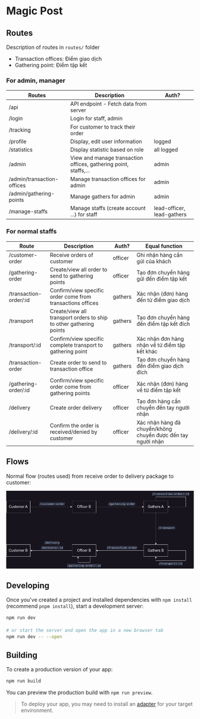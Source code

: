 # Magic Post

## Routes

Description of routes in `routes/` folder

- Transaction offices: Điểm giao dịch
- Gathering point: Điểm tập kết

### For admin, manager

| Routes                     | Description                                                      | Auth?                      |
| -------------------------- | ---------------------------------------------------------------- | -------------------------- |
| /api                       | API endpoint - Fetch data from server                            |                            |
| /login                     | Login for staff, admin                                           |                            |
| /tracking                  | For customer to track their order                                |                            |
| /profile                   | Display, edit user information                                   | logged                     |
| /statistics                | Display statistic based on role                                  | all logged                 |
| /admin                     | View and manage transaction offices, gathering point, staffs,... | admin                      |
| /admin/transaction-offices | Manage transaction offices for admin                             | admin                      |
| /admin/gathering-points    | Manage gathers for admin                                         | admin                      |
| /manage-staffs             | Manage staffs (create account ...) for staff                     | lead-officer, lead-gathers |

### For normal staffs

| Route                  | Description                                                        | Auth?   | Equal function                                               |
| ---------------------- | ------------------------------------------------------------------ | ------- | ------------------------------------------------------------ |
| /customer-order        | Receive orders of customer                                         | officer | Ghi nhận hàng cần gửi của khách                              |
| /gathering-order       | Create/view all order to send to gathering points                  | officer | Tạo đơn chuyển hàng gửi đến điểm tập kết                     |
| /transaction-order/:id | Confirm/view specific order come from transactions offices         | gathers | Xác nhận (đơn) hàng đến từ điểm giao dịch                    |
| /transport             | Create/view all transport orders to ship to other gathering points | gathers | Tạo đơn chuyển hàng đến điểm tập kết đích                    |
| /transport/:id         | Confirm/view specific complete transport to gathering point        | gathers | Xác nhận đơn hàng nhận về từ điểm tập kết khác               |
| /transaction-order     | Create order to send to transaction office                         | gathers | Tạo đơn chuyển hàng đến điểm giao dịch đích                  |
| /gathering-order/:id   | Confirm/view specific order come from gathering points             | officer | Xác nhận (đơn) hàng về từ điểm tập kết                       |
| /delivery              | Create order delivery                                              | officer | Tạo đơn hàng cần chuyển đến tay người nhận                   |
| /delivery/:id          | Confirm the order is received/denied by customer                   | officer | Xác nhận hàng đã chuyển/không chuyển được đến tay người nhận |

## Flows

Normal flow (routes used) from receive order to delivery package to customer:

![normal-flow](static/normal-flows.png)

## Developing

Once you've created a project and installed dependencies with `npm install` (recommend `pnpm install`), start a development server:

```bash
npm run dev

# or start the server and open the app in a new browser tab
npm run dev -- --open
```

## Building

To create a production version of your app:

```bash
npm run build
```

You can preview the production build with `npm run preview`.

> To deploy your app, you may need to install an [adapter](https://kit.svelte.dev/docs/adapters) for your target environment.
